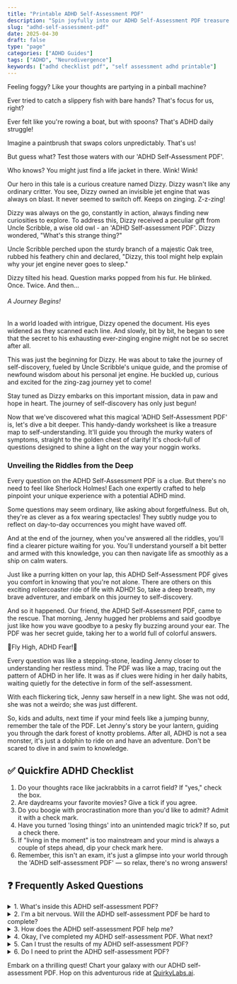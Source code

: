 ```yaml
---
title: "Printable ADHD Self-Assessment PDF"
description: "Spin joyfully into our ADHD Self-Assessment PDF treasure hunt. It's an engaging, fun-filled guide to unravel your ADHD traits. Join us!"
slug: "adhd-self-assessment-pdf"
date: 2025-04-30
draft: false
type: "page"
categories: ["ADHD Guides"]
tags: ["ADHD", "Neurodivergence"]
keywords: ["adhd checklist pdf", "self assessment adhd printable"]
---
```


Feeling foggy? Like your thoughts are partying in a pinball machine?

Ever tried to catch a slippery fish with bare hands? That's focus for us, right?

Ever felt like you're rowing a boat, but with spoons? That's ADHD daily struggle! 

Imagine a paintbrush that swaps colors unpredictably. That's us! 

But guess what? Test those waters with our 'ADHD Self-Assessment PDF'.

Who knows? You might just find a life jacket in there. Wink! Wink!

Our hero in this tale is a curious creature named Dizzy. Dizzy wasn't like any ordinary critter. You see, Dizzy owned an invisible jet engine that was always on blast. It never seemed to switch off. Keeps on zinging. Z-z-zing!

Dizzy was always on the go, constantly in action, always finding new curiosities to explore. To address this, Dizzy received a peculiar gift from Uncle Scribble, a wise old owl - an 'ADHD Self-assessment PDF'. Dizzy wondered, "What's this strange thing?"

Uncle Scribble perched upon the sturdy branch of a majestic Oak tree, rubbed his feathery chin and declared, "Dizzy, this tool might help explain why your jet engine never goes to sleep." 

Dizzy tilted his head. Question marks popped from his fur. He blinked. Once. Twice. And then...

###### A Journey Begins!

In a world loaded with intrigue, Dizzy opened the document. His eyes widened as they scanned each line. And slowly, bit by bit, he began to see that the secret to his exhausting ever-zinging engine might not be so secret after all. 

This was just the beginning for Dizzy. He was about to take the journey of self-discovery, fueled by Uncle Scribble's unique guide, and the promise of newfound wisdom about his personal jet engine. He buckled up, curious and excited for the zing-zag journey yet to come! 

Stay tuned as Dizzy embarks on this important mission, data in paw and hope in heart. The journey of self-discovery has only just begun!

Now that we've discovered what this magical 'ADHD Self-Assessment PDF' is, let's dive a bit deeper. This handy-dandy worksheet is like a treasure map to self-understanding. It'll guide you through the murky waters of symptoms, straight to the golden chest of clarity! It's chock-full of questions designed to shine a light on the way your noggin works.

### **Unveiling the Riddles from the Deep**

Every question on the ADHD Self-Assessment PDF is a clue. But there's no need to feel like Sherlock Holmes! Each one expertly crafted to help pinpoint your unique experience with a potential ADHD mind. 

Some questions may seem ordinary, like asking about forgetfulness. But oh, they're as clever as a fox wearing spectacles! They subtly nudge you to reflect on day-to-day occurrences you might have waved off.

And at the end of the journey, when you've answered all the riddles, you'll find a clearer picture waiting for you. You'll understand yourself a bit better and armed with this knowledge, you can then navigate life as smoothly as a ship on calm waters. 

Just like a purring kitten on your lap, this ADHD Self-Assessment PDF gives you comfort in knowing that you're not alone. There are others on this exciting rollercoaster ride of life with ADHD! So, take a deep breath, my brave adventurer, and embark on this journey to self-discovery.

And so it happened. Our friend, the ADHD Self-Assessment PDF, came to the rescue. That morning, Jenny hugged her problems and said goodbye just like how you wave goodbye to a pesky fly buzzing around your ear. The PDF was her secret guide, taking her to a world full of colorful answers. 

🎈Fly High, ADHD Fear!🎈

Every question was like a stepping-stone, leading Jenny closer to understanding her restless mind. The PDF was like a map, tracing out the pattern of ADHD in her life. It was as if clues were hiding in her daily habits, waiting quietly for the detective in form of the self-assessment.

With each flickering tick, Jenny saw herself in a new light. She was not odd, she was not a weirdo; she was just different.

So, kids and adults, next time if your mind feels like a jumping bunny, remember the tale of the PDF. Let Jenny's story be your lantern, guiding you through the dark forest of knotty problems. After all, ADHD is not a sea monster, it's just a dolphin to ride on and have an adventure. Don't be scared to dive in and swim to knowledge.

## ✅ Quickfire ADHD Checklist

1. Do your thoughts race like jackrabbits in a carrot field? If "yes," check the box.
2. Are daydreams your favorite movies? Give a tick if you agree.
3. Do you boogie with procrastination more than you'd like to admit? Admit it with a check mark.
4. Have you turned 'losing things' into an unintended magic trick? If so, put a check there.
5. If "living in the moment" is too mainstream and your mind is always a couple of steps ahead, dip your check mark here.
6. Remember, this isn't an exam, it's just a glimpse into your world through the 'ADHD self-assessment PDF' — so relax, there's no wrong answers!

## ❓ Frequently Asked Questions

<details><summary>1. What's inside this ADHD self-assessment PDF?</summary>
Inside the PDF, you'll find soothingly straightforward questions about yourself. It's like a cozy chat with a friend who really 'gets' you!</details>

<details><summary>2. I'm a bit nervous. Will the ADHD self-assessment PDF be hard to complete?</summary>
Nuh-uh! Think of it as a fascinating treasure hunt – just seeking nuggets about YOU. You're cozy at home, taking a fun self-discovery tour!</details>

<details><summary>3. How does the ADHD self-assessment PDF help me?</summary>
With this helpful tool, you can start understanding your ADHD better. It's like unlocking a secret code to your own mind—go, mind decoder!</details>

<details><summary>4. Okay, I've completed my ADHD self-assessment PDF. What next?</summary>
Woohoo! Now you can share it with a professional who can guide you further. Give yourself a high-five for getting this far—You super sleuth!</details>

<details><summary>5. Can I trust the results of my ADHD self-assessment PDF?</summary>
Absolutely, buddy! But remember, it's a springboard for a chat with a pro, not a magic crystal ball. So, giggle and take a proactive step!</details>

<details><summary>6. Do I need to print the ADHD self-assessment PDF?</summary>
You could, but hey, it's the digital age! Feel free to type your responses. Save trees, get a comfy blanket, and enjoy your journey!</details>

Embark on a thrilling quest! Chart your galaxy with our ADHD self-assessment PDF. Hop on this adventurous ride at [QuirkyLabs.ai](https://quirkylabs.ai).